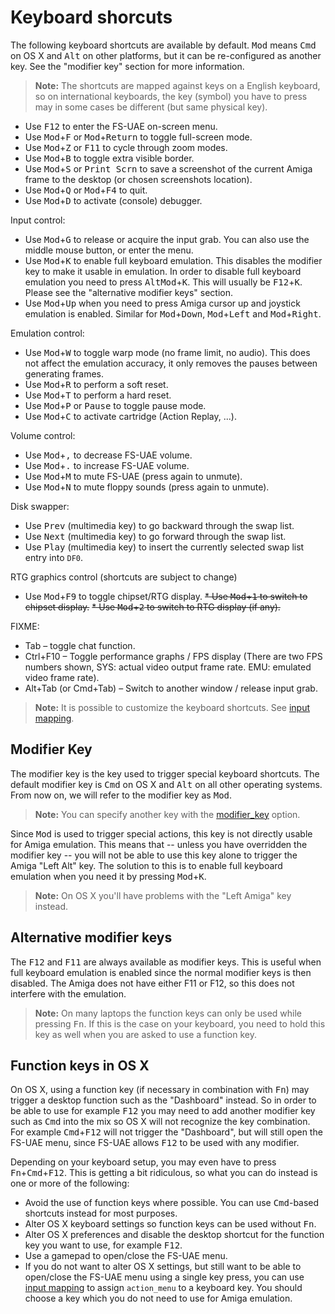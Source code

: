 # Keyboard shorcuts

The following keyboard shortcuts are available by default. <kbd>Mod</kbd>
means <kbd>Cmd</kbd> on OS X and <kbd>Alt</kbd> on other platforms, but it
can be re-configured as another key. See the "modifier key" section for more
information.

> **Note:** The shortcuts are mapped against keys on a English keyboard,
> so on international keyboards, the key (symbol) you have to press may
> in some cases be different (but same physical key).

- Use <kbd>F12</kbd> to enter the FS-UAE on-screen menu.
- Use <kbd>Mod</kbd>+<kbd>F</kbd> or <kbd>Mod</kbd>+<kbd>Return</kbd> to
  toggle full-screen mode.
- Use <kbd>Mod</kbd>+<kbd>Z</kbd> or <kbd>F11</kbd> to cycle through zoom modes.
- Use <kbd>Mod</kbd>+<kbd>B</kbd> to toggle extra visible border.
- Use <kbd>Mod</kbd>+<kbd>S</kbd> or <kbd>Print Scrn</kbd> to save a screenshot
  of the current Amiga frame to the desktop (or chosen screenshots location).
- Use <kbd>Mod</kbd>+<kbd>Q</kbd> or <kbd>Mod</kbd>+<kbd>F4</kbd> to quit.
- Use <kbd>Mod</kbd>+<kbd>D</kbd> to activate (console) debugger.

Input control:

- Use <kbd>Mod</kbd>+<kbd>G</kbd> to release or acquire the input grab. You
  can also use the middle mouse button, or enter the menu.
- Use <kbd>Mod</kbd>+<kbd>K</kbd> to enable full keyboard emulation. This
  disables the modifier key to make it usable in emulation. In order to
  disable full keyboard emulation you need to press
  <kbd>AltMod</kbd>+<kbd>K</kbd>. This will usually be
  <kbd>F12</kbd>+<kbd>K</kbd>. Please see the "alternative modifier keys"
  section.
- Use <kbd>Mod</kbd>+<kbd>Up</kbd> when you need to press Amiga cursor
  up and joystick emulation is enabled. Similar for
  <kbd>Mod</kbd>+<kbd>Down</kbd>, <kbd>Mod</kbd>+<kbd>Left</kbd> and
  <kbd>Mod</kbd>+<kbd>Right</kbd>.

Emulation control:

- Use <kbd>Mod</kbd>+<kbd>W</kbd> to toggle warp mode (no frame limit,
  no audio). This does not affect the emulation accuracy, it only removes the
  pauses between generating frames.
- Use <kbd>Mod</kbd>+<kbd>R</kbd> to perform a soft reset.
- Use <kbd>Mod</kbd>+<kbd>T</kbd> to perform a hard reset.
- Use <kbd>Mod</kbd>+<kbd>P</kbd> or <kbd>Pause</kbd> to toggle pause mode.
- Use <kbd>Mod</kbd>+<kbd>C</kbd> to activate cartridge (Action Replay, ...).

Volume control:

- Use <kbd>Mod</kbd>+<kbd>,</kbd> to decrease FS-UAE volume.
- Use <kbd>Mod</kbd>+<kbd>.</kbd> to increase FS-UAE volume.
- Use <kbd>Mod</kbd>+<kbd>M</kbd> to mute FS-UAE (press again to unmute).
- Use <kbd>Mod</kbd>+<kbd>N</kbd> to mute floppy sounds (press again to unmute).

Disk swapper:

- Use <kbd>Prev</kbd> (multimedia key) to go backward through the swap list.
- Use <kbd>Next</kbd> (multimedia key) to go forward through the swap list.
- Use <kbd>Play</kbd> (multimedia key) to insert the currently selected
  swap list entry into `DF0`.

RTG graphics control (shortcuts are subject to change)

- Use <kbd>Mod</kbd>+<kbd>F9</kbd> to toggle chipset/RTG display.
  ~~\* Use <kbd>Mod</kbd>+<kbd>1</kbd> to switch to chipset display.~~
  ~~\* Use <kbd>Mod</kbd>+<kbd>2</kbd> to switch to RTG display (if any).~~

FIXME:

- Tab – toggle chat function.
- Ctrl+F10 – Toggle performance graphs / FPS display (There are two FPS numbers shown, SYS: actual video output frame rate. EMU: emulated video frame rate).
- Alt+Tab (or Cmd+Tab) – Switch to another window / release input grab.

> **Note:** It is possible to customize the keyboard shortcuts. See
> [input mapping](input-mapping.md).

## Modifier Key

The modifier key is the key used to trigger special keyboard shortcuts. The
default modifier key is <kbd>Cmd</kbd> on OS X and <kbd>Alt</kbd> on all other
operating systems. From now on, we will refer to the modifier key as
<kbd>Mod</kbd>.

> **Note:** You can specify another key with the
> [modifier_key](options/modifier_key.md) option.

Since <kbd>Mod</kbd> is used to trigger special actions, this key is not
directly usable for Amiga emulation. This means that -- unless you have
overridden the modifier key -- you will not be able to use this key alone
to trigger the Amiga "Left Alt" key. The solution to this is to enable full
keyboard emulation when you need it by pressing <kbd>Mod</kbd>+<kbd>K</kbd>.

> **Note:** On OS X you'll have problems with the "Left Amiga" key instead.

## Alternative modifier keys

The <kbd>F12</kbd> and <kbd>F11</kbd> are always available as modifier keys.
This is useful when full keyboard emulation is enabled since the normal
modifier keys is then disabled. The Amiga does not have either F11 or F12, so
this does not interfere with the emulation.

> **Note:** On many laptops the function keys can only be used while pressing
> <kbd>Fn</kbd>. If this is the case on your keyboard, you need to hold this
> key as well when you are asked to use a function key.

## Function keys in OS X

On OS X, using a function key (if necessary in combination with
<kbd>Fn</kbd>) may trigger a desktop function such as the "Dashboard"
instead. So in order to be able to use for example <kbd>F12</kbd> you may
need to add another modifier key such as <kbd>Cmd</kbd> into the mix so OS X
will not recognize the key combination. For example
<kbd>Cmd</kbd>+<kbd>F12</kbd> will not trigger the "Dashboard", but will still
open the FS-UAE menu, since FS-UAE allows <kbd>F12</kbd> to be used with any
modifier.

Depending on your keyboard setup, you may even have to press
<kbd>Fn</kbd>+<kbd>Cmd</kbd>+<kbd>F12</kbd>. This is getting a bit ridiculous,
so what you can do instead is one or more of the following:

- Avoid the use of function keys where possible. You can use
  <kbd>Cmd</kbd>-based shortcuts instead for most purposes.
- Alter OS X keyboard settings so function keys can be used without
  <kbd>Fn</kbd>.
- Alter OS X preferences and disable the desktop shortcut for the function key
  you want to use, for example <kbd>F12</kbd>.
- Use a gamepad to open/close the FS-UAE menu.
- If you do not want to alter OS X settings, but still want to be able to
  open/close the FS-UAE menu using a single key press, you can use
  [input mapping](input-mapping.md) to assign `action_menu` to a keyboard key.
  You should choose a key which you do not need to use for Amiga emulation.
